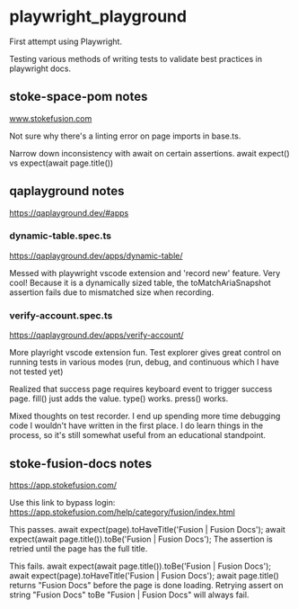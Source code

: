 # playwright_playground
First attempt using Playwright.

Testing various methods of writing tests to validate best practices in playwright docs. 

## stoke-space-pom notes

www.stokefusion.com

Not sure why there's a linting error on page imports in base.ts.

Narrow down inconsistency with await on certain assertions. await expect() vs expect(await page.title())

## qaplayground notes

https://qaplayground.dev/#apps

### dynamic-table.spec.ts 

https://qaplayground.dev/apps/dynamic-table/

Messed with playwright vscode extension and 'record new' feature. Very cool! Because it is a dynamically sized table, the toMatchAriaSnapshot assertion fails due to mismatched size when recording.

### verify-account.spec.ts

https://qaplayground.dev/apps/verify-account/

More playright vscode extension fun. Test explorer gives great control on running tests in various modes (run, debug, and continuous which I have not tested yet)

Realized that success page requires keyboard event to trigger success page. 
fill() just adds the value. 
type() works.
press() works.

Mixed thoughts on test recorder. I end up spending more time debugging code I wouldn't have written in the first place. I do learn things in the process, so it's still somewhat useful from an educational standpoint. 

## stoke-fusion-docs notes

https://app.stokefusion.com/

Use this link to bypass login:
https://app.stokefusion.com/help/category/fusion/index.html

This passes. 
        await expect(page).toHaveTitle('Fusion | Fusion Docs');
        await expect(await page.title()).toBe('Fusion | Fusion Docs');
The assertion is retried until the page has the full title.

This fails.
        await expect(await page.title()).toBe('Fusion | Fusion Docs');
        await expect(page).toHaveTitle('Fusion | Fusion Docs');
await page.title() returns "Fusion Docs" before the page is done loading. Retrying assert on string "Fusion Docs" toBe "Fusion | Fusion Docs" will always fail.


